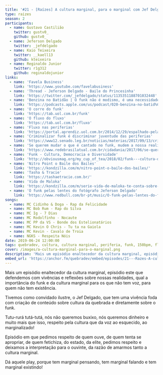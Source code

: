 ```yaml
---
title: '#21 - [Raízes] A cultura marginal, para o marginal com Jef Delgado'
type: raizes
season: 2
participants:
  - name: Gustavo Castilião
    twitter: gustv0_
    github: gustv0_
  - name: Jeferson Delgado
    twitter: _jefdelgado
  - name: Kaio Teixeira
    twitter: __kaell13
    github: kteixeira
  - name: Reginaldo Junior
    twitter: r1g312
    github: reginaldojunior
links:
  - name: 'Favela Business'
    link: 'https://www.youtube.com/favelabusiness'
  - name: 'Thread - Jeferson Delgado - Baile do Princesinha'
    link: 'https://twitter.com/_jefdelgado/status/1135351188701032448'
  - name: 'Benzina no Batidão | O funk não é modismo, é uma necessidade'
    link: 'https://podcasts.apple.com/us/podcast/020-benzina-no-batid%C3%A3o-o-funk-n%C3%A3o-%C3%A9-modismo-%C3%A9-uma-necessidade/id1441501781?i=1000434199821'
  - name: 'O corre do funk'
    link: 'https://tab.uol.com.br/funk'
  - name: 'O fluxo do fluxo'
    link: 'https://tab.uol.com.br/fluxo'
  - name: 'Fluxo nas periferias'
    link: 'https://portal.aprendiz.uol.com.br/2014/12/29/espalhado-pelas-periferias-brasileiras-fluxo-e-um-grito-dos-jovens-por-diversao-nos-espacos-publicos/'
  - name: 'Criminalizar funk é discriminar juventude das periferias'
    link: 'https://www12.senado.leg.br/noticias/materias/2017/09/13/criminalizar-funk-e-discriminar-juventude-das-periferias-avaliam-debatedores-na-cdh'
  - name: 'Se querem mudar o que é cantado no funk, mudem a nossa realidade'
    link: 'https://www.redebrasilatual.com.br/cidadania/2017/06/se-querem-mudar-o-que-e-cantado-no-funk-mudem-a-nossa-realidade/'
  - name: 'Funk - Cultura, Democracia e Diversidade'
    link: 'http://obviousmag.org/my_cup_of_tea/2018/02/funk---cultura-democracia-e-diversidade.html'
  - name: 'Nitro Point o Baile dos Bailes'
    link: 'https://kondzilla.com/m/nitro-point-o-baile-dos-bailes/'
  - name: 'Tasha & Tracie'
    link: 'https://tashaetracie.com.br/'
  - name: 'Vida de Maloka'
    link: 'https://kondzilla.com/m/serie-vida-de-maloka-te-conta-sobre-1a-turne-ngks/#materia'
  - name: 'O funk pelas lentes do fotógrafo Jeferson Delgado'
    link: 'https://www.redbull.com/br-pt/music/O-funk-pelas-lentes-do-fotografo-Jeferson-Delgado' 
songs:
  - name: MC Cidinho & Doga - Rap da Felicidade
  - name: MC Bob Rum - Rap do Silva
  - name: MC Ig - 7 Dias
  - name: MC Rodolfinho - Nocaute
  - name: MC PP da VS - Bonde dos Estelionatários
  - name: MC Kevin O Chris - Tu ta na Gaiola
  - name: MC Kevin - Cavalo de Troia
  - name: NGKS - Respeita Nóis
date: 2019-06-24 12:00:00
tags: quebradev, cultura, cultura marginal, periferia, funk, 150bpm, fluxo, fluxo nas periferias
cover: /images/a-cultura-marginal-para-o-marginal.png
description: 'Mais um episódio enaltecedor da cultura marginal, episódio este que defendemos com vivências e reflexões sobre nossas realidades, qual a importância do funk e da cultura marginal para os que não tem voz, para quem não tem existência.'
embed_url: 'https://anchor.fm/quebradev/embed/episodes/21---Razes-A-cultura-marginal--para-o-marginal-com-Jef-Delgado-eclvcq'
---
```


Mais um episódio enaltecedor da cultura marginal, episódio este que defendemos com vivências e reflexões sobre nossas realidades, qual a importância do funk e da cultura marginal para os que não tem voz, para quem não tem existência.

Tivemos como convidado ilustre, o Jef Delgado, que tem uma vivência foda com criação de conteúdo sobre cultura da quebrada e diretamente sobre o funk.

Tutu-rurá tutá-tutá, nós não queremos buxixo, nós queremos dinheiro e muito mais que isso, respeito pela cultura que da voz ao esquecido, ao marginalizado!

Episódio em que pedimos respeito de quem ouve, de quem tenta se apropriar, de quem fetichiza, do estado, da elite, pedimos respeito e deixamos a interpretação para o ouvinte, da razão de amarmos tanto a cultura marginal.

Dá aquele play, porque tem marginal pensando, tem marginal falando e tem marginal existindo!
